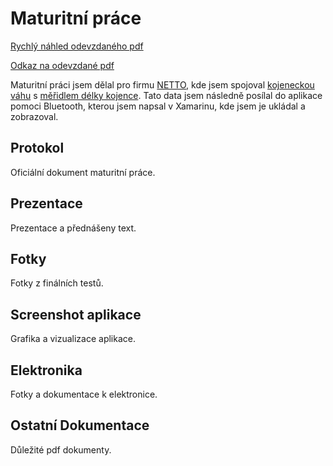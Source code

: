 # Maturitní práce

[Rychlý náhled odevzdaného pdf](Protokol/Rychly_nahled/README.md)

[Odkaz na odevzdané pdf](Protokol/E4A_Nachaj_Protokol.pdf)

Maturitní práci jsem dělal pro firmu [NETTO](https://www.nettocontrol.cz/), kde jsem spojoval [kojeneckou váhu](https://www.vahynetto.cz/133-produkt-prisl-754-elektronicka-kojenecka-vaha-soehnle-professional-7752.html) s [měřidlem délky kojence](https://www.soehnle-professional.com/productgroup/details/99/baby-langenmessstab). Tato data jsem následně posílal do aplikace pomoci Bluetooth, kterou jsem napsal v Xamarinu, kde jsem je ukládal a zobrazoval.

## Protokol
Oficiální dokument maturitní práce.

## Prezentace
Prezentace a přednášeny text.

## Fotky
Fotky z finálních testů.

## Screenshot aplikace
Grafika a vizualizace aplikace.

## Elektronika
Fotky a dokumentace k elektronice.

## Ostatní Dokumentace
Důležité pdf dokumenty.